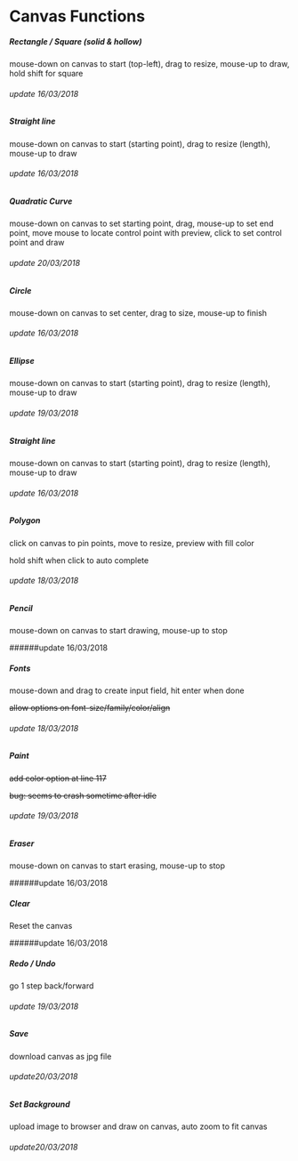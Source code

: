 # Canvas Functions

##### Rectangle / Square (solid & hollow)

mouse-down on canvas to start (top-left), drag to resize, mouse-up to draw, hold shift for square

###### update 16/03/2018



##### Straight line

mouse-down on canvas to start (starting point), drag to resize (length), mouse-up to draw

###### update 16/03/2018



##### Quadratic Curve

mouse-down on canvas to set starting point, drag, mouse-up to set end point, move mouse to locate control point with preview, click to set control point and draw

###### update 20/03/2018



##### Circle

mouse-down on canvas to set center, drag to size, mouse-up to finish

###### update 16/03/2018



##### Ellipse

mouse-down on canvas to start  (starting point), drag to resize (length), mouse-up to draw

###### update 19/03/2018



##### Straight line

mouse-down on canvas to start (starting point), drag to resize (length), mouse-up to draw

###### update 16/03/2018



##### Polygon

click on canvas to pin points, move to resize, preview with fill color

hold shift when click to auto complete

###### update 18/03/2018



##### Pencil

mouse-down on canvas to start drawing, mouse-up to stop

######update 16/03/2018



##### Fonts

mouse-down and drag to create input field, hit enter when done

~~allow options on font-size/family/color/align~~

###### update 18/03/2018



##### Paint

~~add color option at line 117~~

~~bug: seems to crash sometime after idle~~

###### update 19/03/2018



##### Eraser

mouse-down on canvas to start erasing, mouse-up to stop

######update 16/03/2018



##### Clear

Reset the canvas

######update 16/03/2018



##### Redo / Undo

go 1 step back/forward

###### update 19/03/2018



##### Save

download canvas as jpg file

###### update20/03/2018



##### Set Background

upload image to browser and draw on canvas, auto zoom to fit canvas

###### update20/03/2018





